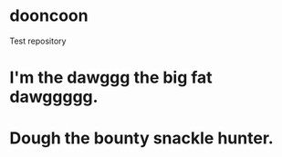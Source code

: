 # dooncoon
Test repository
# I'm the dawggg the big fat dawggggg.
# Dough the bounty snackle hunter.
